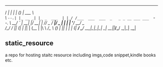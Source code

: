 

 _____ _        _   _       ______                                   
/  ___| |      | | (_)      | ___ \                                  
\ `--.| |_ __ _| |_ _  ___  | |_/ /___  ___  ___  _   _ _ __ ___ ___ 
 `--. \ __/ _` | __| |/ __| |    // _ \/ __|/ _ \| | | | '__/ __/ _ \
/\__/ / || (_| | |_| | (__  | |\ \  __/\__ \ (_) | |_| | | | (_|  __/
\____/ \__\__,_|\__|_|\___| \_| \_\___||___/\___/ \__,_|_|  \___\___|
                                                                     
                                                                     


## static_resource
a repo for hosting staitc resource including imgs,code snippet,kindle books etc.
